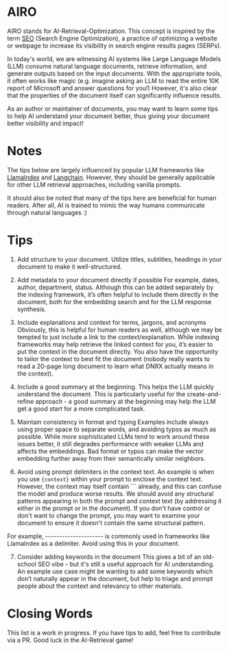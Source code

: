 # AIRO
AIRO stands for AI-Retrieval-Optimization. This concept is inspired by the term [SEO]([url](https://en.wikipedia.org/wiki/Search_engine_optimization)) (Search Engine Optimization), a practice of optimizing a website or webpage to increase its visibility in search engine results pages (SERPs).

In today's world, we are witnessing AI systems like Large Language Models (LLM) consume natural language documents, retrieve information, and generate outputs based on the input documents. With the appropriate tools, it often works like magic (e.g. imagine asking an LLM to read the entire 10K report of Microsoft and answer questions for you!) However, it's also clear that the properties of the document itself can significantly influence results.

As an author or maintainer of documents, you may want to learn some tips to help AI understand your document better, thus giving your document better visibility and impact!

# Notes
The tips below are largely influenced by popular LLM frameworks like [LlamaIndex]([url](https://github.com/jerryjliu/llama_index)) and [Langchain]([url](https://github.com/hwchase17/langchain)). However, they should be generally applicable for other LLM retrieval approaches, including vanilla prompts.

It should also be noted that many of the tips here are beneficial for human readers. After all, AI is trained to mimic the way humans communicate through natural languages :)

# Tips
1. Add structure to your document.
Utilize titles, subtitles, headings in your document to make it well-structured.

2. Add metadata to your document directly if possible
For example, dates, author, department, status. Although this can be added separately by the indexing framework, it’s often helpful to include them directly in the document, both for the embedding search and for the LLM response synthesis.

3. Include explanations and context for terms, jargons, and acronyms
Obviously, this is helpful for human readers as well, although we may be tempted to just include a link to the context/explanation. While indexing frameworks may help retrieve the linked context for you, it’s easier to put the context in the document directly. You also have the opportunity to tailor the context to best fit the document (nobody really wants to read a 20-page long document to learn what DNRX actually means in the context).

4. Include a good summary at the beginning.
This helps the LLM quickly understand the document. This is particularly useful for the create-and-refine approach - a good summary at the beginning may help the LLM get a good start for a more complicated task.

5. Maintain consistency in format and typing
Examples include always using proper space to separate words, and avoiding typos as much as possible. While more sophisticated LLMs tend to work around these issues better, it still degrades performance with weaker LLMs and affects the embeddings. Bad format or typos can make the vector embedding further away from their semantically similar neighbors.

6. Avoid using prompt delimiters in the context text.
An example is when you use ```{context}``` within your prompt to enclose the context text. However, the context may itself contain ``` already, and this can confuse the model and produce worse results. We should avoid any structural patterns appearing in both the prompt and context text (by addressing it either in the prompt or in the document). If you don't have control or don't want to change the prompt, you may want to examine your document to ensure it doesn't contain the same structural pattern.

For example, --------------------- is commonly used in frameworks like LlamaIndex as a delimiter. Avoid using this in your document.

7. Consider adding keywords in the document
This gives a bit of an old-school SEO vibe - but it's still a useful approach for AI understanding. An example use case might be wanting to add some keywords which don’t naturally appear in the document, but help to triage and prompt people about the context and relevancy to other materials.

# Closing Words
This list is a work in progress. If you have tips to add, feel free to contribute via a PR. Good luck in the AI-Retrieval game!








